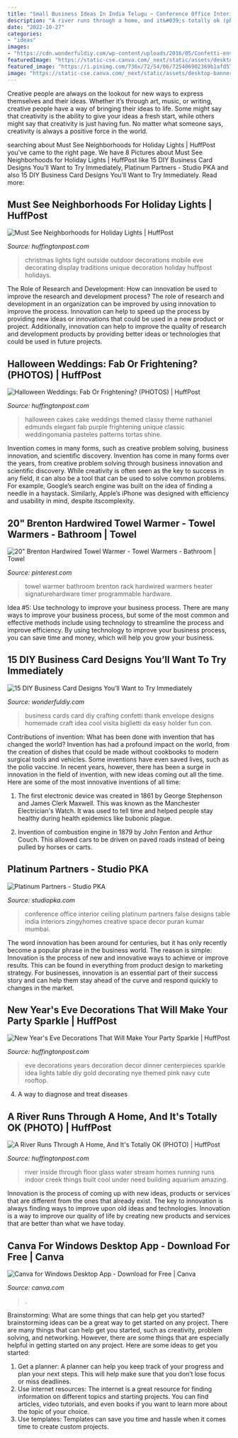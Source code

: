 ```yaml
---
title: "Small Business Ideas In India Telugu ~ Conference Office Interior Ceiling Platinum Partners False Designs Table India Interiors Zingyhomes Creative Space Decor Puran Kumar Mumbai"
description: "A river runs through a home, and it&#039;s totally ok (photo)"
date: "2022-10-27"
categories:
- "ideas"
images:
- "https://cdn.wonderfuldiy.com/wp-content/uploads/2016/05/Confetti-envelope-business-cards.jpg"
featuredImage: "https://static-cse.canva.com/_next/static/assets/desktop-banner-bg.3394x1697.3e134ba4d3a9012b6ec8b89ea4f913e6.jpg"
featured_image: "https://i.pinimg.com/736x/72/54/06/725406902369b1afd5768e8026a2b9d7--towel-heater-bathroom-hardware.jpg"
image: "https://static-cse.canva.com/_next/static/assets/desktop-banner-bg.3394x1697.3e134ba4d3a9012b6ec8b89ea4f913e6.jpg"
---
```



Creative people are always on the lookout for new ways to express themselves and their ideas. Whether it’s through art, music, or writing, creative people have a way of bringing their ideas to life. Some might say that creativity is the ability to give your ideas a fresh start, while others might say that creativity is just having fun. No matter what someone says, creativity is always a positive force in the world.

	

		
searching about Must See Neighborhoods for Holiday Lights | HuffPost you've came to the right page. We have 8 Pictures about Must See Neighborhoods for Holiday Lights | HuffPost like 15 DIY Business Card Designs You’ll Want to Try Immediately, Platinum Partners - Studio PKA and also 15 DIY Business Card Designs You’ll Want to Try Immediately. Read more:
		
    
## Must See Neighborhoods For Holiday Lights | HuffPost

<img loading=lazy src="http://i.huffpost.com/gen/1526876/images/o-OUTDOOR-CHRISTMAS-LIGHTS-facebook.jpg" onerror="this.onerror=null;this.src='https://tse1.mm.bing.net/th?id=OIP.0Hq1a3Iqdqmc34jTzUF8cgHaDt&amp;pid=15.1';" alt="Must See Neighborhoods for Holiday Lights | HuffPost">

_Source: huffingtonpost.com_

>christmas lights light outside outdoor decorations mobile eve decorating display traditions unique decoration holiday huffpost holidays. 

	

The Role of Research and Development: How can innovation be used to improve the research and development process?
The role of research and development in an organization can be improved by using innovation to improve the process. Innovation can help to speed up the process by providing new ideas or innovations that could be used in a new product or project. Additionally, innovation can help to improve the quality of research and development products by providing better ideas or technologies that could be used in future projects.

    
## Halloween Weddings: Fab Or Frightening? (PHOTOS) | HuffPost

<img loading=lazy src="http://i.huffpost.com/gen/819106/images/o-HALLOWEEN-WEDDINGS-facebook.jpg" onerror="this.onerror=null;this.src='https://tse2.mm.bing.net/th?id=OIP.ksMcdqYGJJmckjl1dOtzqAHaLH&amp;pid=15.1';" alt="Halloween Weddings: Fab Or Frightening? (PHOTOS) | HuffPost">

_Source: huffingtonpost.com_

>halloween cakes cake weddings themed classy theme nathaniel edmunds elegant fab purple frightening unique classic weddingomania pasteles patterns tortas shine. 

	

Invention comes in many forms, such as creative problem solving, business innovation, and scientific discovery.
Invention has come in many forms over the years, from creative problem solving through business innovation and scientific discovery. While creativity is often seen as the key to success in any field, it can also be a tool that can be used to solve common problems. For example, Google’s search engine was built on the idea of finding a needle in a haystack. Similarly, Apple’s iPhone was designed with efficiency and usability in mind, despite itscomplexity.

    
## 20&quot; Brenton Hardwired Towel Warmer - Towel Warmers - Bathroom | Towel

<img loading=lazy src="https://i.pinimg.com/736x/72/54/06/725406902369b1afd5768e8026a2b9d7--towel-heater-bathroom-hardware.jpg" onerror="this.onerror=null;this.src='https://tse1.mm.bing.net/th?id=OIP.967peg3pm2oP9QmQhb9-NAHaHa&amp;pid=15.1';" alt="20&quot; Brenton Hardwired Towel Warmer - Towel Warmers - Bathroom | Towel">

_Source: pinterest.com_

>towel warmer bathroom brenton rack hardwired warmers heater signaturehardware timer programmable hardware. 

	

Idea #5: Use technology to improve your business process.
There are many ways to improve your business process, but some of the most common and effective methods include using technology to streamline the process and improve efficiency. By using technology to improve your business process, you can save time and money, which will help you grow your business.

    
## 15 DIY Business Card Designs You’ll Want To Try Immediately

<img loading=lazy src="https://cdn.wonderfuldiy.com/wp-content/uploads/2016/05/Confetti-envelope-business-cards.jpg" onerror="this.onerror=null;this.src='https://tse2.mm.bing.net/th?id=OIP.JPkDyrf9jAmsuAZ9rol4PAHaFD&amp;pid=15.1';" alt="15 DIY Business Card Designs You’ll Want to Try Immediately">

_Source: wonderfuldiy.com_

>business cards card diy crafting confetti thank envelope designs homemade craft idea cool visita biglietti da easy holder fun con. 

	

Contributions of invention: What has been done with invention that has changed the world?
Invention has had a profound impact on the world, from the creation of dishes that could be made without cookbooks to modern surgical tools and vehicles. Some inventions have even saved lives, such as the polio vaccine. In recent years, however, there has been a surge in innovation in the field of invention, with new ideas coming out all the time. Here are some of the most innovative inventions of all time:
1) The first electronic device was created in 1861 by George Stephenson and James Clerk Maxwell. This was known as the Manchester Electrician's Watch. It was used to tell time and helped people stay healthy during health epidemics like bubonic plague.

2) Invention of combustion engine in 1879 by John Fenton and Arthur Couch. This allowed cars to be driven on paved roads instead of being pulled by horses or carts.

    
## Platinum Partners - Studio PKA

<img loading=lazy src="https://www.studiopka.com/wp-content/uploads/2018/02/platinum_partners_5.jpg" onerror="this.onerror=null;this.src='https://tse3.mm.bing.net/th?id=OIP.DJLUmLBGPIex9Fc8pefESQHaE8&amp;pid=15.1';" alt="Platinum Partners - Studio PKA">

_Source: studiopka.com_

>conference office interior ceiling platinum partners false designs table india interiors zingyhomes creative space decor puran kumar mumbai. 

	

The word innovation has been around for centuries, but it has only recently become a popular phrase in the business world. The reason is simple: Innovation is the process of new and innovative ways to achieve or improve results. This can be found in everything from product design to marketing strategy. For businesses, innovation is an essential part of their success story and can help them stay ahead of the curve and respond quickly to changes in the market.

    
## New Year&#039;s Eve Decorations That Will Make Your Party Sparkle | HuffPost

<img loading=lazy src="http://i.huffpost.com/gen/920346/images/o-NEW-YEARS-EVE-DECORATIONS-facebook.jpg" onerror="this.onerror=null;this.src='https://tse1.mm.bing.net/th?id=OIP.c8WDKKIX3noYlWjrgIA1rQHaE7&amp;pid=15.1';" alt="New Year&#039;s Eve Decorations That Will Make Your Party Sparkle | HuffPost">

_Source: huffingtonpost.com_

>eve decorations years decoration decor dinner centerpieces sparkle idea lights table diy gold decorating nye themed pink navy cute rooftop. 

	

4. A way to diagnose and treat diseases 

    
## A River Runs Through A Home, And It&#039;s Totally OK (PHOTO) | HuffPost

<img loading=lazy src="http://i.huffpost.com/gen/937139/images/o-RIVER-INSIDE-HOUSE-facebook.jpg" onerror="this.onerror=null;this.src='https://tse2.mm.bing.net/th?id=OIP.EyiWyjr7m1CW7m9mepA8HgHaLG&amp;pid=15.1';" alt="A River Runs Through A Home, And It&#039;s Totally OK (PHOTO) | HuffPost">

_Source: huffingtonpost.com_

>river inside through floor glass water stream homes running runs indoor creek things built cool under need building aquarium amazing. 

	

Innovation is the process of coming up with new ideas, products or services that are different from the ones that already exist. The key to innovation is always finding ways to improve upon old ideas and technologies. Innovation is a way to improve our quality of life by creating new products and services that are better than what we have today.

    
## Canva For Windows Desktop App - Download For Free | Canva

<img loading=lazy src="https://static-cse.canva.com/_next/static/assets/desktop-banner-bg.3394x1697.3e134ba4d3a9012b6ec8b89ea4f913e6.jpg" onerror="this.onerror=null;this.src='https://tse4.mm.bing.net/th?id=OIP.2aaAQ7OR9aCuc9fnqMfitgHaDt&amp;pid=15.1';" alt="Canva for Windows Desktop App - Download for Free | Canva">

_Source: canva.com_

>. 

	

Brainstorming: What are some things that can help get you started?
brainstorming ideas can be a great way to get started on any project. There are many things that can help get you started, such as creativity, problem solving, and networking. However, there are some things that are especially helpful in getting started on any project. Here are some ideas to get you started:  
1. Get a planner: A planner can help you keep track of your progress and plan your next steps. This will help make sure that you don’t lose focus or miss deadlines. 
2. Use internet resources: The internet is a great resource for finding information on different topics and starting projects. You can find articles, video tutorials, and even books if you want to learn more about the topic of your choice. 
3. Use templates: Templates can save you time and hassle when it comes time to create custom projects.

